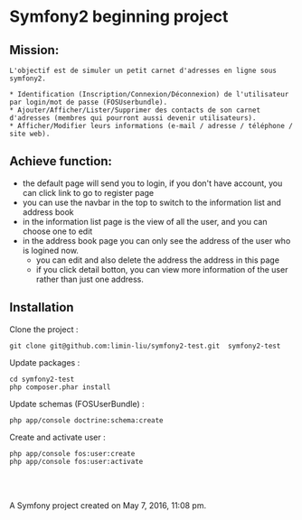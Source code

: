 Symfony2  beginning  project
==========

Mission:
------------


    L'objectif est de simuler un petit carnet d'adresses en ligne sous symfony2.
    
    * Identification (Inscription/Connexion/Déconnexion) de l'utilisateur par login/mot de passe (FOSUserbundle).
    * Ajouter/Afficher/Lister/Supprimer des contacts de son carnet d'adresses (membres qui pourront aussi devenir utilisateurs). 
    * Afficher/Modifier leurs informations (e-mail / adresse / téléphone / site web).

 
Achieve function:
---------------

* the default page will send you to login, if you don't have account, you can click link to go to register page
* you can use the navbar in the top to switch to the information list and address book
* in the information list page is the view of all the user, and you can choose one to edit
* in the address book page you can only see the address of the user who is logined now. 
    * you can edit and also delete the address the address in this page
    * if you click detail botton, you can view more information of the user rather than just one address. 


Installation   
-------------
Clone the project :

    git clone git@github.com:limin-liu/symfony2-test.git  symfony2-test
        
Update packages :
    
    cd symfony2-test
    php composer.phar install
    
Update schemas (FOSUserBundle) :
    
    php app/console doctrine:schema:create

Create and activate user :
    
    php app/console fos:user:create
    php app/console fos:user:activate
    


    


</br></br>


A Symfony project created on May 7, 2016, 11:08 pm.
